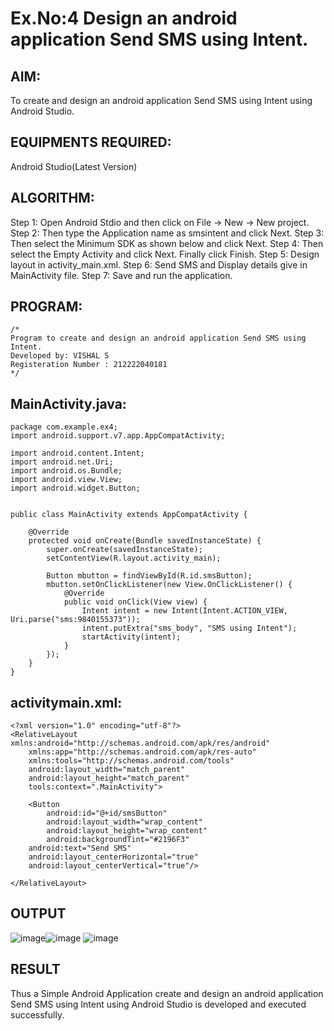 
# Ex.No:4 Design an android application Send SMS using Intent.


## AIM:

To create and design an android application Send SMS using Intent using Android Studio.

## EQUIPMENTS REQUIRED:

Android Studio(Latest Version)

## ALGORITHM:

Step 1: Open Android Stdio and then click on File -> New -> New project.
Step 2: Then type the Application name as smsintent and click Next. 
Step 3: Then select the Minimum SDK as shown below and click Next.
Step 4: Then select the Empty Activity and click Next. Finally click Finish.
Step 5: Design layout in activity_main.xml.
Step 6: Send SMS and Display details give in MainActivity file.
Step 7: Save and run the application.

## PROGRAM:
```
/*
Program to create and design an android application Send SMS using Intent.
Developed by: VISHAL S
Registeration Number : 212222040181
*/
```

## MainActivity.java:
```
package com.example.ex4;
import android.support.v7.app.AppCompatActivity;

import android.content.Intent;
import android.net.Uri;
import android.os.Bundle;
import android.view.View;
import android.widget.Button;


public class MainActivity extends AppCompatActivity {

    @Override
    protected void onCreate(Bundle savedInstanceState) {
        super.onCreate(savedInstanceState);
        setContentView(R.layout.activity_main);

        Button mbutton = findViewById(R.id.smsButton);
        mbutton.setOnClickListener(new View.OnClickListener() {
            @Override
            public void onClick(View view) {
                Intent intent = new Intent(Intent.ACTION_VIEW, Uri.parse("sms:9840155373"));
                intent.putExtra("sms_body", "SMS using Intent");
                startActivity(intent);
            }
        });
    }
}
```
## activitymain.xml:
```
<?xml version="1.0" encoding="utf-8"?>
<RelativeLayout xmlns:android="http://schemas.android.com/apk/res/android"
    xmlns:app="http://schemas.android.com/apk/res-auto"
    xmlns:tools="http://schemas.android.com/tools"
    android:layout_width="match_parent"
    android:layout_height="match_parent"
    tools:context=".MainActivity">

    <Button
        android:id="@+id/smsButton"
        android:layout_width="wrap_content"
        android:layout_height="wrap_content"
        android:backgroundTint="#2196F3"
    android:text="Send SMS"
    android:layout_centerHorizontal="true"
    android:layout_centerVertical="true"/>

</RelativeLayout>
```

## OUTPUT

![image](https://github.com/user-attachments/assets/7067ad47-6925-467a-837c-9803f2aac80b)![image](https://github.com/user-attachments/assets/3821ea45-3fd6-47ff-8654-bb62f0c78518)
![image](https://github.com/user-attachments/assets/6c47dfa5-8429-4b1e-ba68-af702e4db505)

## RESULT
Thus a Simple Android Application create and design an android application Send SMS using Intent using Android Studio is developed and executed successfully.

